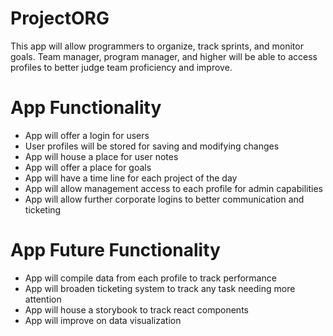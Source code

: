 # ProjectORG

This app will allow programmers to organize, track sprints, and monitor goals. Team manager, program manager, and higher will be able to access profiles to better judge team proficiency and improve. 

# App Functionality 

- App will offer a login for users
- User profiles will be stored for saving and modifying changes
- App will house a place for user notes
- App will offer a place for goals
- App will have a time line for each project of the day
- App will allow management access to each profile for admin capabilities 
- App will allow further corporate logins to better communication and ticketing

# App Future Functionality

- App will compile data from each profile to track performance
- App will broaden ticketing system to track any task needing more attention
- App will house a storybook to track react components
- App will improve on data visualization
